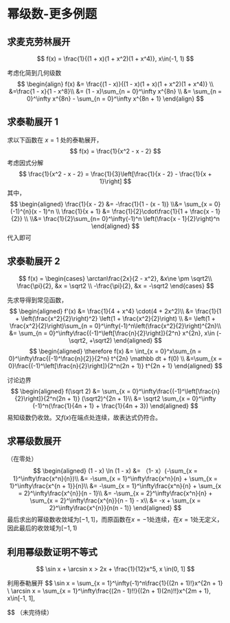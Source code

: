 # 幂级数-更多例题

## 求麦克劳林展开

$$
f(x) = \frac{1}{(1 + x)(1 + x^2)(1 + x^4)}, x\in(-1, 1)
$$

考虑化简到几何级数
$$
\begin{align}
f(x) &= \frac{(1 - x)}{(1 - x)(1 + x)(1 + x^2)(1 + x^4)} \\
&=\frac{1 - x}{1 - x^8}\\
&= (1 - x)\sum_{n = 0}^\infty x^{8n} \\
&= \sum_{n = 0}^\infty x^{8n} - \sum_{n = 0}^\infty x^{8n + 1}
\end{align}
$$

## 求泰勒展开 1

求以下函数在 $x = 1$ 处的泰勒展开，
$$
f(x) = \frac{1}{x^2 - x - 2}
$$
考虑因式分解
$$
\frac{1}{x^2 - x - 2} = \frac{1}{3}\left[\frac{1}{x - 2} - \frac{1}{x + 1}\right]
$$
其中，
$$
\begin{aligned}
\frac{1}{x - 2} &= -\frac{1}{1 - (x - 1)} 
\\&= \sum_{x = 0}(-1)^{n}(x - 1)^n \\
\frac{1}{x + 1} &=  \frac{1}{2}\cdot\frac{1}{1 + \frac{x - 1}{2}} \\
\\&= \frac{1}{2}\sum_{n= 0}^\infty(-1)^n \left(\frac{x - 1}{2}\right)^n
\end{aligned}
$$
代入即可

## 求泰勒展开 2

$$
f(x) = \begin{cases}
\arctan\frac{2x}{2 - x^2}, &x\ne \pm \sqrt2\\
\frac{\pi}{2}, &x = \sqrt2 \\
-\frac{\pi}{2}, &x = -\sqrt2
\end{cases}
$$

先求导得到常见函数，
$$
\begin{aligned}
f'(x) &= \frac{1}{4 + x^4} \cdot(4 + 2x^2)\\
&= \frac{1}{1 + \left(\frac{x^2}{2}\right)^2} \left(1 + \frac{x^2}{2}\right) \\
&= \left(1 + \frac{x^2}{2}\right)\sum_{n = 0}^\infty(-1)^n\left(\frac{x^2}{2}\right)^{2n}\\
&= \sum_{n = 0}^\infty\frac{(-1)^\left[\frac{n}{2}\right]}{2^n} x^{2n}, x\in (-\sqrt2, +\sqrt2)
\end{aligned}
$$
$$
\begin{aligned}
\therefore f(x) &= \int_{x = 0}^x\sum_{n = 0}^\infty\frac{(-1)^\frac{n}{2}}{2^n} t^{2n} \mathbb dt + f(0) \\
&=\sum_{x = 0}\frac{(-1)^\left[\frac{n}{2}\right]}{2^n(2n + 1)} t^{2n + 1}
\end{aligned}
$$

讨论边界
$$
\begin{aligned}
 f(\sqrt 2) &= \sum_{x = 0}^\infty\frac{(-1)^\left[\frac{n}{2}\right]}{2^n(2n + 1)} (\sqrt2)^{2n + 1}\\
 &= \sqrt2 \sum_{x = 0}^\infty (-1)^n(\frac{1}{4n + 1} + \frac{1}{4n + 3})
\end{aligned}
$$
易知级数仍收敛。又$f(x)$在端点处连续，故表达式仍符合。

## 求幂级数展开

（在零处）
$$
\begin{aligned}
(1 - x) \ln (1 - x)  &= （1- x）(-\sum_{x = 1}^\infty\frac{x^n}{n})\\
&= -\sum_{x = 1}^\infty\frac{x^n}{n} + \sum_{x = 1}^\infty\frac{x^{n + 1}}{n}\\
&= -\sum_{x = 1}^\infty\frac{x^n}{n} + \sum_{x = 2}^\infty\frac{x^{n}}{n - 1}\\
&= -\sum_{x = 2}^\infty\frac{x^n}{n} + \sum_{x = 2}^\infty\frac{x^{n}}{n - 1} - x\\
&= -x + \sum_{x = 2}^\infty\frac{x^{n}}{n(n - 1)}
\end{aligned}
$$
最后求出的幂级数收敛域为$[-1, 1]$，而原函数在$x = -1$处连续，在$x = 1$处无定义，因此最后的收敛域为$[-1, 1)$

## 利用幂级数证明不等式

$$
\sin x + \arcsin x > 2x + \frac{1}{12}x^5, x \in(0, 1]
$$

利用泰勒展开
$$
\sin x = \sum_{x = 1}^\infty(-1)^n\frac{1}{(2n + 1)!}x^{2n + 1} \\
\arcsin x = \sum_{x = 1}^\infty\frac{(2n - 1)!!}{(2n + 1)(2n)!!}x^{2m + 1}, x\in[-1, 1],
$$
（未完待续）